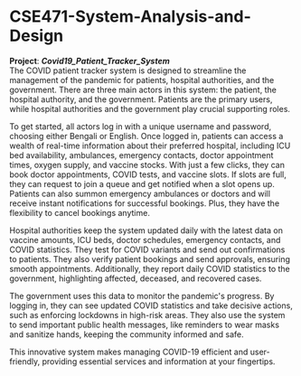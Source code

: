 # CSE471-System-Analysis-and-Design <br />
**Project**: ***Covid19_Patient_Tracker_System***<br />
The COVID patient tracker system is designed to streamline the management of the pandemic for patients, hospital authorities, and the government. There are three main actors in this system: the patient, the hospital authority, and the government. Patients are the primary users, while hospital authorities and the government play crucial supporting roles.

To get started, all actors log in with a unique username and password, choosing either Bengali or English. Once logged in, patients can access a wealth of real-time information about their preferred hospital, including ICU bed availability, ambulances, emergency contacts, doctor appointment times, oxygen supply, and vaccine stocks. With just a few clicks, they can book doctor appointments, COVID tests, and vaccine slots. If slots are full, they can request to join a queue and get notified when a slot opens up. Patients can also summon emergency ambulances or doctors and will receive instant notifications for successful bookings. Plus, they have the flexibility to cancel bookings anytime.

Hospital authorities keep the system updated daily with the latest data on vaccine amounts, ICU beds, doctor schedules, emergency contacts, and COVID statistics. They test for COVID variants and send out confirmations to patients. They also verify patient bookings and send approvals, ensuring smooth appointments. Additionally, they report daily COVID statistics to the government, highlighting affected, deceased, and recovered cases.

The government uses this data to monitor the pandemic's progress. By logging in, they can see updated COVID statistics and take decisive actions, such as enforcing lockdowns in high-risk areas. They also use the system to send important public health messages, like reminders to wear masks and sanitize hands, keeping the community informed and safe.

This innovative system makes managing COVID-19 efficient and user-friendly, providing essential services and information at your fingertips.

